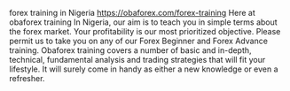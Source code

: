 forex training in Nigeria
https://obaforex.com/forex-training
Here at obaforex training In Nigeria, our aim is to teach you in simple terms about the forex market. Your profitability is our most prioritized objective. Please permit us to take you on any of our Forex Beginner and Forex Advance training. Obaforex training covers a number of basic and in-depth, technical, fundamental analysis and trading strategies that will fit your lifestyle. It will surely come in handy as either a new knowledge or even a refresher.
